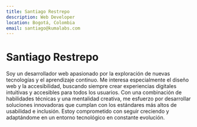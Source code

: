 ```yaml
---
title: Santiago Restrepo
description: Web Developer
location: Bogotá, Colombia
email: santiago@kumalabs.com
---
```


# Santiago Restrepo

Soy un desarrollador web apasionado por la exploración de nuevas tecnologías y el aprendizaje continuo. Me interesa especialmente el diseño web y la accesibilidad, buscando siempre crear experiencias digitales intuitivas y accesibles para todos los usuarios. Con una combinación de habilidades técnicas y una mentalidad creativa, me esfuerzo por desarrollar soluciones innovadoras que cumplan con los estándares más altos de usabilidad e inclusión. Estoy comprometido con seguir creciendo y adaptándome en un entorno tecnológico en constante evolución.
